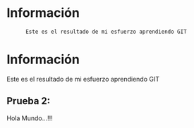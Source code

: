 # Información
          Este es el resultado de mi esfuerzo aprendiendo GIT


# Información
Este es el resultado de mi esfuerzo aprendiendo GIT


## Prueba 2:
Hola Mundo...!!!
